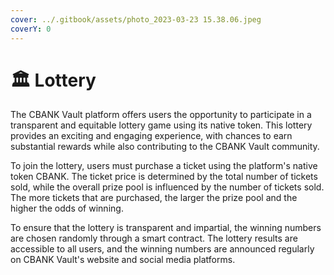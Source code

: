 ```yaml
---
cover: ../.gitbook/assets/photo_2023-03-23 15.38.06.jpeg
coverY: 0
---
```


# 🏛 Lottery

The CBANK Vault platform offers users the opportunity to participate in a transparent and equitable lottery game using its native token. This lottery provides an exciting and engaging experience, with chances to earn substantial rewards while also contributing to the CBANK Vault community.

To join the lottery, users must purchase a ticket using the platform's native token CBANK. The ticket price is determined by the total number of tickets sold, while the overall prize pool is influenced by the number of tickets sold. The more tickets that are purchased, the larger the prize pool and the higher the odds of winning.

To ensure that the lottery is transparent and impartial, the winning numbers are chosen randomly through a smart contract. The lottery results are accessible to all users, and the winning numbers are announced regularly on CBANK Vault's website and social media platforms.

